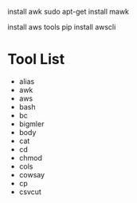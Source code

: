 install awk
sudo apt-get install mawk

install aws tools
pip install awscli

# Tool List
- alias
- awk
- aws
- bash
- bc
- bigmler
- body
- cat
- cd
- chmod
- cols
- cowsay
- cp
- csvcut

